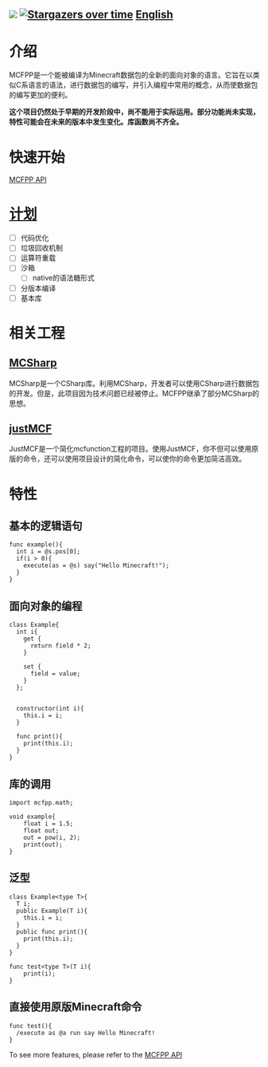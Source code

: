 ![](https://user-images.githubusercontent.com/90548686/236462051-b901f99c-bdef-435c-8ca2-0dda37b25285.png)
[![Stargazers over time](https://starchart.cc/MinecraftFunctionPlusPlus/MCFPP.svg?variant=adaptive)](https://starchart.cc/MinecraftFunctionPlusPlus/MCFPP)
[English](./README.md)
------------

# 介绍

MCFPP是一个能被编译为Minecraft数据包的全新的面向对象的语言。它旨在以类似C系语言的语法，进行数据包的编写，并引入编程中常用的概念，从而使数据包的编写更加的便利。

**这个项目仍然处于早期的开发阶段中，尚不能用于实际运用。部分功能尚未实现，特性可能会在未来的版本中发生变化。库函数尚不齐全。**

# 快速开始

[MCFPP API](https://www.mcfpp.top)

# [计划](./TODO_CN.md)

* [ ] 代码优化
* [ ] 垃圾回收机制
* [ ] 运算符重载  
* [ ] 沙箱  
    * [ ] native的语法糖形式  
* [ ] 分版本编译  
* [ ] 基本库

# 相关工程

## [MCSharp](https://github.com/Voziv/MCSharp)

MCSharp是一个CSharp库。利用MCSharp，开发者可以使用CSharp进行数据包的开发。但是，此项目因为技术问题已经被停止。MCFPP继承了部分MCSharp的思想。

## [justMCF](https://github.com/XiLaiTL/JustMCF)

JustMCF是一个简化mcfunction工程的项目。使用JustMCF，你不但可以使用原版的命令，还可以使用项目设计的简化命令，可以使你的命令更加简洁高效。

# 特性

## 基本的逻辑语句

```
func example(){
  int i = @s.pos[0];
  if(i > 0){
    execute(as = @s) say("Hello Minecraft!");
  }
}
```

## 面向对象的编程

```
class Example{
  int i{
    get {
      return field * 2;
    }
    
    set {
      field = value;
    }
  };
  
  
  constructor(int i){
    this.i = i;
  }
  
  func print(){
    print(this.i);
  }
}
```

## 库的调用

```
import mcfpp.math;

void example{
    float i = 1.5;
    float out;
    out = pow(i, 2);
    print(out);
}
```

## 泛型

```
class Example<type T>{
  T i;
  public Example(T i){
    this.i = i;
  }
  public func print(){
    print(this.i);
  }
}

func test<type T>(T i){
    print(i);
}
```

## 直接使用原版Minecraft命令

```
func test(){
  /execute as @a run say Hello Minecraft!
}
```

To see more features, please refer to the [MCFPP API](https://www.mcfpp.top)